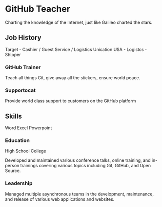 # GitHub Teacher

Charting the knowledge of the Internet, just like Galileo charted the stars.


## Job History

Target - Cashier / Guest Service / Logistics
Unication USA - Logistcs - Shipper

### GitHub Trainer

Teach all things Git, give away all the stickers, ensure world peace.

### Supportocat

Provide world class support to customers on the GitHub platform

## Skills
Word
Excel
Powerpoint 

### Education
High School 
College

Developed and maintained various conference talks, online training, and in-person trainings covering various topics including Git, GitHub, and Open Source.

### Leadership

Managed multiple asynchronous teams in the development, maintenance, and release of various web applications and websites.
